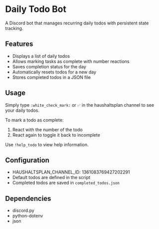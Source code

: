 # Daily Todo Bot

A Discord bot that manages recurring daily todos with persistent state tracking.

## Features

- Displays a list of daily todos
- Allows marking tasks as complete with number reactions
- Saves completion status for the day
- Automatically resets todos for a new day
- Stores completed todos in a JSON file

## Usage

Simply type `:white_check_mark:` or `✅` in the haushaltsplan channel to see your daily todos.

To mark a todo as complete:
1. React with the number of the todo
2. React again to toggle it back to incomplete

Use `!help_todo` to view help information.

## Configuration

- HAUSHALTSPLAN_CHANNEL_ID: 1361083769427202291
- Default todos are defined in the script
- Completed todos are saved in `completed_todos.json`

## Dependencies

- discord.py
- python-dotenv
- json 